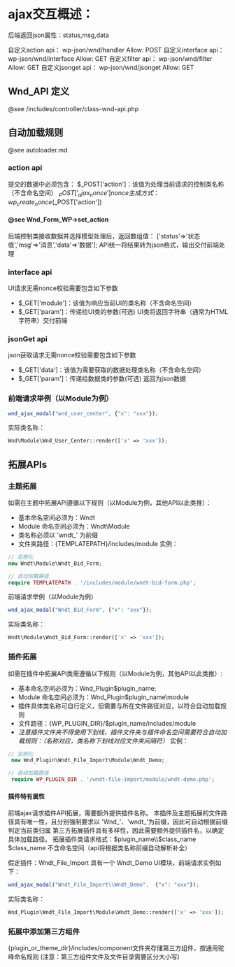 # ajax交互概述：
后端返回json属性：status,msg,data

自定义action api：		wp-json/wnd/handler 	Allow: POST
自定义interface api：	wp-json/wnd/interface	Allow: GET
自定义filter api：		wp-json/wnd/filter	 	Allow: GET
自定义jsonget api：		wp-json/wnd/jsonget	 	Allow: GET

## Wnd_API 定义 
@see /includes/controller/class-wnd-api.php

## 自动加载规则 
@see autoloader.md

### action api
提交的数据中必须包含：
$_POST['action']：该值为处理当前请求的控制类名称（不含命名空间）
$_POST['_ajax_nonce']
nonce生成方式：wp_create_nonce($_POST['action'])

#### @see Wnd_Form_WP->set_action

后端控制类接收数据并选择模型处理后，返回数组值：
['status'=>'状态值','msg'=>'消息','data'=>'数据'];
API统一将结果转为json格式，输出交付前端处理

### interface api
UI请求无需nonce校验需要包含如下参数
- $_GET['module']：该值为响应当前UI的类名称（不含命名空间）
- $_GET['param']：传递给UI类的参数(可选)
UI类将返回字符串（通常为HTML字符串）交付前端


### jsonGet api
json获取请求无需nonce校验需要包含如下参数
- $_GET['data']：该值为需要获取的数据处理类名称（不含命名空间）
- $_GET['param']：传递给数据类的参数(可选)
返回为json数据

### 前端请求举例（以Module为例）
```JavaScript
wnd_ajax_modal("wnd_user_center", {"x": "xxx"});
```
实际类名称：
```php
Wnd\Module\Wnd_User_Center::render(['x' => 'xxx']);
```


## 拓展APIs

### 主题拓展
如需在主题中拓展API遵循以下规则（以Module为例，其他API以此类推）：
- 基本命名空间必须为：Wndt
- Module 命名空间必须为：Wndt\Module
- 类名称必须以 'wndt_' 为前缀
- 文件夹路径：{TEMPLATEPATH}/includes/module
实例：
```php
// 实例化
new Wndt\Module\Wndt_Bid_Form;

// 自动加载路径
require TEMPLATEPATH . '/includes/module/wndt-bid-form.php';
```
前端请求举例（以Module为例）
```JavaScript
wnd_ajax_modal("Wndt_Bid_Form", {"x": "xxx"}); 
```
实际类名称：
```php
Wndt\Module\Wndt_Bid_Form::render(['x' => 'xxx']);
```

### 插件拓展
如需在插件中拓展API类需遵循以下规则（以Module为例，其他API以此类推）:
- 基本命名空间必须为：Wnd_Plugin\$plugin_name;
- Module 命名空间必须为：Wnd_Plugin\$plugin_name\module
- 插件具体类名称可自行定义，但需要与所在文件路径对应，以符合自动加载规则 
- 文件路径：{WP_PLUGIN_DIR}/$plugin_name/includes/module
- *注意插件文件夹不得使用下划线，插件文件夹与插件命名空间需要符合自动加载规则：（名称对应，类名称下划线对应文件夹间隔符）*
实例：
```php
// 实例化
 new Wnd_Plugin\Wndt_File_Import\Module\Wndt_Demo;

// 自动加载路径
 require WP_PLUGIN_DIR . '/wndt-file-import/module/wndt-demo.php';
```
#### 插件特有属性
前端ajax请求插件API拓展，需要额外提供插件名称。
本插件及主题拓展的文件路径具有唯一性，且分别强制要求以 'Wnd_'、'wndt_'为前缀，因此可自动根据前缀判定当前类归属
第三方拓展插件具有多样性，因此需要额外提供插件名，以确定具体加载路径。
拓展插件类请求格式：$plugin_name\\$class_name
$class_name 不含命名空间（api将根据类名称前缀自动解析补全）

假定插件：Wndt_File_Import 具有一个 Wndt_Demo UI模块，前端请求实例如下：
```JavaScript
wnd_ajax_modal("Wndt_File_Import\\Wndt_Demo",  {"x": "xxx"});
```
实际类名称：
```php
Wnd_Plugin\Wndt_File_Import\Module\Wndt_Demo::render(['x' => 'xxx']);
```
### 拓展中添加第三方组件
{plugin_or_theme_dir}/includes/component文件夹存储第三方组件，按通用驼峰命名规则
(注意：第三方组件文件及文件目录需要区分大小写)
